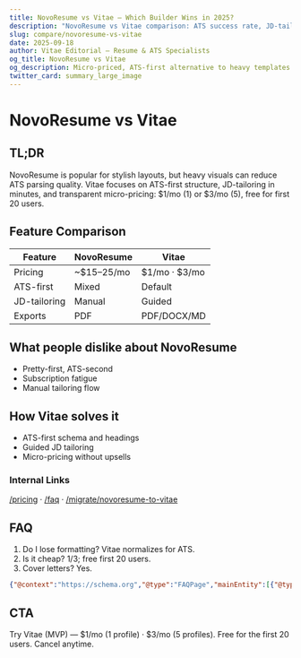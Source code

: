 ```yaml
---
title: NovoResume vs Vitae — Which Builder Wins in 2025?
description: "NovoResume vs Vitae comparison: ATS success rate, JD-tailoring speed, and true cost."
slug: compare/novoresume-vs-vitae
date: 2025-09-18
author: Vitae Editorial — Resume & ATS Specialists
og_title: NovoResume vs Vitae
og_description: Micro-priced, ATS-first alternative to heavy templates.
twitter_card: summary_large_image
---
```


# NovoResume vs Vitae

## TL;DR
NovoResume is popular for stylish layouts, but heavy visuals can reduce ATS parsing quality. Vitae focuses on ATS-first structure, JD-tailoring in minutes, and transparent micro-pricing: $1/mo (1) or $3/mo (5), free for first 20 users.

## Feature Comparison
| Feature | NovoResume | Vitae |
|---|---|---|
| Pricing | ~$15–25/mo | $1/mo · $3/mo |
| ATS-first | Mixed | Default |
| JD-tailoring | Manual | Guided |
| Exports | PDF | PDF/DOCX/MD |

## What people dislike about NovoResume
- Pretty-first, ATS-second
- Subscription fatigue
- Manual tailoring flow

## How Vitae solves it
- ATS-first schema and headings
- Guided JD tailoring
- Micro-pricing without upsells

### Internal Links
[/pricing](/pricing) · [/faq](/faq) · [/migrate/novoresume-to-vitae](/migrate/novoresume-to-vitae)

## FAQ
1. Do I lose formatting? Vitae normalizes for ATS.
2. Is it cheap? $1/$3; free first 20 users.
3. Cover letters? Yes.

```json
{"@context":"https://schema.org","@type":"FAQPage","mainEntity":[{"@type":"Question","name":"ATS-first?","acceptedAnswer":{"@type":"Answer","text":"Yes, by default."}},{"@type":"Question","name":"Pricing?","acceptedAnswer":{"@type":"Answer","text":"$1/$3; free first 20 users."}},{"@type":"Question","name":"Cover letters?","acceptedAnswer":{"@type":"Answer","text":"Yes, included."}}]}
```

## CTA
Try Vitae (MVP) — $1/mo (1 profile) · $3/mo (5 profiles). Free for the first 20 users. Cancel anytime.


